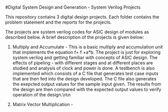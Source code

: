 #Digital System Design and Generation - System Verilog Projects

This repository contains 3 digital design projects. Each folder contains the problem statement and the reports for the projects.

The projects are system verilog codes for ASIC design of modules as described below.
A brief description of the projects is given below:
1. Multiply and Accumulate - This is a basic multiply and accumulation unit that implements the equation f= f +a*b. The project is just for exploring system verilog and getting familiar with concepts of ASIC design. The effects of pipeling - with different stages and at different places are studied and analysis of clock and power is done. A testbench is also implemented which consists of a C file that generates test case inputs that are then fed into the design developed. The C file also generates the exepcted output values for the sample input given. The results from the design are then compared with the expected output values to verify operation of the design.\n\n

2. Matrix Vector Multiplication -
